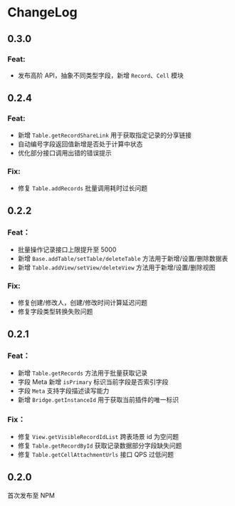 # ChangeLog

## 0.3.0
### Feat:

- 发布高阶 API，抽象不同类型字段，新增 `Record`、`Cell` 模块

## 0.2.4

### Feat:  

- 新增 `Table.getRecordShareLink` 用于获取指定记录的分享链接
- 自动编号字段返回值新增是否处于计算中状态 
- 优化部分接口调用出错的错误提示 

### Fix: 

- 修复 `Table.addRecords` 批量调用耗时过长问题


## 0.2.2

### Feat： 

- 批量操作记录接口上限提升至 5000
- 新增 `Base.addTable/setTable/deleteTable` 方法用于新增/设置/删除数据表 
- 新增 `Table.addView/setView/deleteView` 方法用于新增/设置/删除视图 

### Fix: 

- 修复创建/修改人，创建/修改时间计算延迟问题 
- 修复字段类型转换失败问题


## 0.2.1

### Feat： 
- 新增 `Table.getRecords` 方法用于批量获取记录 
- 字段 Meta 新增 `isPrimary` 标识当前字段是否索引字段 
- 字段 `Meta` 支持字段描述读写能力 
- 新增 `Bridge.getInstanceId` 用于获取当前插件的唯一标识 
  
### Fix： 
- 修复 `View.getVisibleRecordIdList` 跨表场景 id 为空问题 
- 修复 `Table.getRecordById` 获取记录数据部分字段缺失问题 
- 修复 `Table.getCellAttachmentUrls` 接口 QPS 过低问题

## 0.2.0 

首次发布至 NPM 

